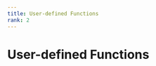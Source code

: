 ```yaml
---
title: User-defined Functions
rank: 2
---
```


# User-defined Functions

<PageList :data="data" :prefix="['guide', 'tasks', 'udf']" />

<script setup>
import PageList from "@theme/components/PageList.vue";
import { data } from "./index.data.ts";
</script>

